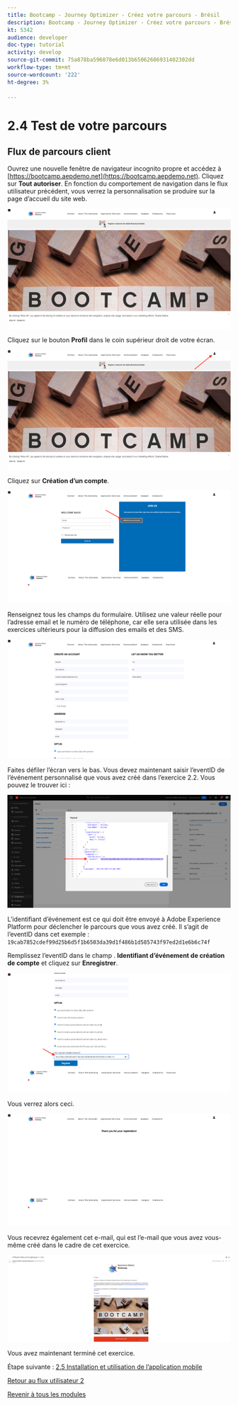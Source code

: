 ```yaml
---
title: Bootcamp - Journey Optimizer - Créez votre parcours - Brésil
description: Bootcamp - Journey Optimizer - Créez votre parcours - Brésil
kt: 5342
audience: developer
doc-type: tutorial
activity: develop
source-git-commit: 75a878ba596078e6d013b65062606931402302dd
workflow-type: tm+mt
source-wordcount: '222'
ht-degree: 3%

---
```


# 2.4 Test de votre parcours

## Flux de parcours client

Ouvrez une nouvelle fenêtre de navigateur incognito propre et accédez à [https://bootcamp.aepdemo.net](https://bootcamp.aepdemo.net). Cliquez sur **Tout autoriser**. En fonction du comportement de navigation dans le flux utilisateur précédent, vous verrez la personnalisation se produire sur la page d’accueil du site web.

![DSN](./images/web8a.png)

Cliquez sur le bouton **Profil** dans le coin supérieur droit de votre écran.

![Démonstration](./images/web8b.png)

Cliquez sur **Création d’un compte**.

![Démonstration](./images/pv5.png)

Renseignez tous les champs du formulaire. Utilisez une valeur réelle pour l’adresse email et le numéro de téléphone, car elle sera utilisée dans les exercices ultérieurs pour la diffusion des emails et des SMS.

![Démonstration](./images/pv7a.png)

Faites défiler l’écran vers le bas. Vous devez maintenant saisir l’eventID de l’événement personnalisé que vous avez créé dans l’exercice 2.2. Vous pouvez le trouver ici :

![ACOP](./images/payloadeventID.png)

L’identifiant d’événement est ce qui doit être envoyé à Adobe Experience Platform pour déclencher le parcours que vous avez créé. Il s’agit de l’eventID dans cet exemple : `19cab7852cdef99d25b6d5f1b6503da39d1f486b1d585743f97ed2d1e6b6c74f`

Remplissez l’eventID dans le champ . **Identifiant d’événement de création de compte** et cliquez sur **Enregistrer**.

![Démonstration](./images/pv8a.png)

Vous verrez alors ceci.

![Démonstration](./images/pv9.png)

Vous recevrez également cet e-mail, qui est l’e-mail que vous avez vous-même créé dans le cadre de cet exercice.

![Démonstration](./images/pv10a.png)

Vous avez maintenant terminé cet exercice.

Étape suivante : [2.5 Installation et utilisation de l’application mobile](./ex5.md)

[Retour au flux utilisateur 2](./uc2.md)

[Revenir à tous les modules](../../overview.md)
